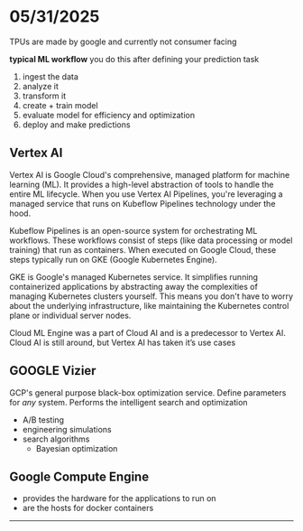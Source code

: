 # 05/31/2025
TPUs are made by google and currently not consumer facing

**typical ML workflow**
you do this after defining your prediction task
1. ingest the data
2. analyze it
3. transform it
4. create + train model
6. evaluate model for efficiency and optimization
7. deploy and make predictions

## Vertex AI
Vertex AI is Google Cloud's comprehensive, managed platform for machine learning (ML). It provides a high-level abstraction of tools to handle the entire ML lifecycle. When you use Vertex AI Pipelines, you're leveraging a managed service that runs on Kubeflow Pipelines technology under the hood.

Kubeflow Pipelines is an open-source system for orchestrating ML workflows. These workflows consist of steps (like data processing or model training) that run as containers. When executed on Google Cloud, these steps typically run on GKE (Google Kubernetes Engine).

GKE is Google's managed Kubernetes service. It simplifies running containerized applications by abstracting away the complexities of managing Kubernetes clusters yourself. This means you don't have to worry about the underlying infrastructure, like maintaining the Kubernetes control plane or individual server nodes.

Cloud ML Engine was a part of Cloud AI and is a predecessor to Vertex AI. Cloud AI is still around, but Vertex AI has taken it’s use cases

## GOOGLE Vizier

GCP's general purpose black-box optimization service. Define parameters for *any* system. Performs the intelligent search and optimization
- A/B testing
- engineering simulations
- search algorithms
    - Bayesian optimization

## Google Compute Engine
- provides the hardware for the applications to run on
- are the hosts for docker containers
---